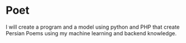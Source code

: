 # Poet
I will create a program and a model using python and PHP that create Persian Poems using my machine learning and backend knowledge.
